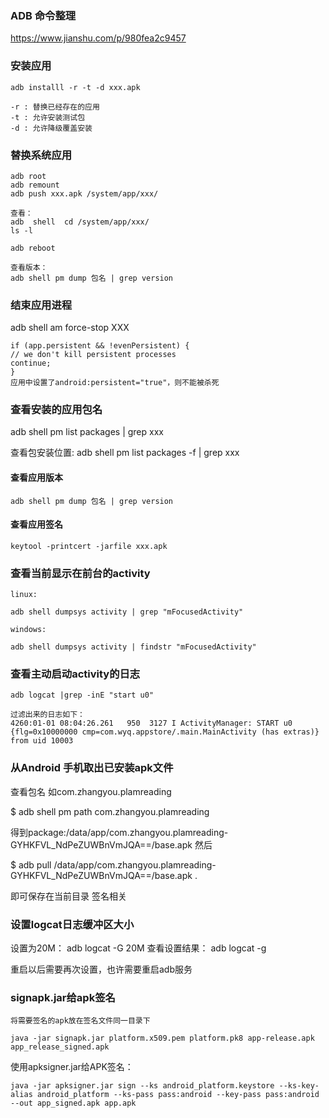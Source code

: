 ### ADB 命令整理

https://www.jianshu.com/p/980fea2c9457

### 安装应用
```
adb installl -r -t -d xxx.apk

-r : 替换已经存在的应用
-t : 允许安装测试包
-d : 允许降级覆盖安装
```
### 替换系统应用
```
adb root
adb remount
adb push xxx.apk /system/app/xxx/

查看：
adb  shell  cd /system/app/xxx/
ls -l

adb reboot

查看版本：
adb shell pm dump 包名 | grep version

```

### 结束应用进程
adb shell am force-stop XXX

```
if (app.persistent && !evenPersistent) {
// we don't kill persistent processes
continue;
}
应用中设置了android:persistent="true"，则不能被杀死
```

### 查看安装的应用包名
adb shell pm list packages | grep xxx

查看包安装位置:
adb shell pm list packages -f | grep xxx


#### 查看应用版本
```
adb shell pm dump 包名 | grep version
```
#### 查看应用签名
```
keytool -printcert -jarfile xxx.apk
```

### 查看当前显示在前台的activity
```
linux:

adb shell dumpsys activity | grep "mFocusedActivity"

windows:

adb shell dumpsys activity | findstr "mFocusedActivity"
```

### 查看主动启动activity的日志

```
adb logcat |grep -inE "start u0"

过滤出来的日志如下：
4260:01-01 08:04:26.261   950  3127 I ActivityManager: START u0 {flg=0x10000000 cmp=com.wyq.appstore/.main.MainActivity (has extras)} from uid 10003
```

### 从Android 手机取出已安装apk文件
查看包名 如com.zhangyou.plamreading

$ adb shell pm path com.zhangyou.plamreading

得到package:/data/app/com.zhangyou.plamreading-GYHKFVL_NdPeZUWBnVmJQA==/base.apk
然后

$ adb pull /data/app/com.zhangyou.plamreading-GYHKFVL_NdPeZUWBnVmJQA==/base.apk .

即可保存在当前目录
签名相关

### 设置logcat日志缓冲区大小
设置为20M：
adb logcat -G 20M
查看设置结果：
adb logcat -g     

重启以后需要再次设置，也许需要重启adb服务

###  signapk.jar给apk签名
```
将需要签名的apk放在签名文件同一目录下

java -jar signapk.jar platform.x509.pem platform.pk8 app-release.apk app_release_signed.apk
```

使用apksigner.jar给APK签名：
```
java -jar apksigner.jar sign --ks android_platform.keystore --ks-key-alias android_platform --ks-pass pass:android --key-pass pass:android --out app_signed.apk app.apk
```
